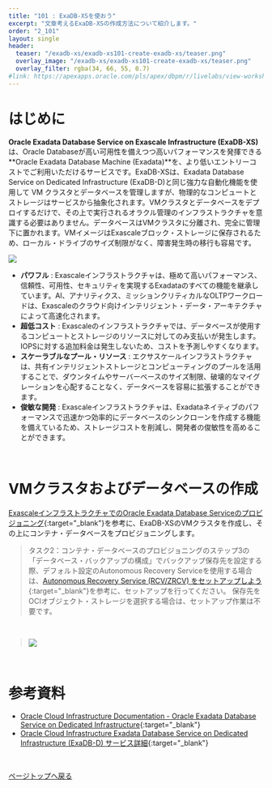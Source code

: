 ```yaml
---
title: "101 : ExaDB-XSを使おう"
excerpt: "文章考えるExaDB-XSの作成方法について紹介します。"
order: "2_101"
layout: single
header:
  teaser: "/exadb-xs/exadb-xs101-create-exadb-xs/teaser.png"
  overlay_image: "/exadb-xs/exadb-xs101-create-exadb-xs/teaser.png"
  overlay_filter: rgba(34, 66, 55, 0.7)
#link: https://apexapps.oracle.com/pls/apex/dbpm/r/livelabs/view-workshop?wid=797
---
```


<a id="anchor0"></a>

# はじめに
**Oracle Exadata Database Service on Exascale Infrastructure (ExaDB-XS)** は、Oracle Databaseが高い可用性を備えつつ高いパフォーマンスを発揮できる**Oracle Exadata Database Machine (Exadata)**を、より低いエントリーコストでご利用いただけるサービスです。ExaDB-XSは、Exadata Database Service on Dedicated Infrastructure (ExaDB-D)と同じ強力な自動化機能を使用して VM クラスタとデータベースを管理しますが、物理的なコンピュートとストレージはサービスから抽象化されます。VMクラスタとデータベースをデプロイするだけで、その上で実行されるオラクル管理のインフラストラクチャを意識する必要はありません。データベースはVMクラスタに分離され、完全に管理下に置かれます。VMイメージはExascaleブロック・ストレージに保存されるため、ローカル・ドライブのサイズ制限がなく、障害発生時の移行も容易です。

![](introduction_01.png)

+ **パワフル** :  Exascaleインフラストラクチャは、極めて高いパフォーマンス、信頼性、可用性、セキュリティを実現するExadataのすべての機能を継承しています。AI、アナリティクス、ミッションクリティカルなOLTPワークロードは、Exascaleのクラウド向けインテリジェント・データ・アーキテクチャによって高速化されます。
+ **超低コスト** : Exascaleのインフラストラクチャでは、データベースが使用するコンピュートとストレージのリソースに対してのみ支払いが発生します。IOPSに対する追加料金は発生しないため、コストを予測しやすくなります。
+ **スケーラブルなプール・リソース** : エクサスケールインフラストラクチャは、共有インテリジェントストレージとコンピューティングのプールを活用することで、ダウンタイムやサーバーベースのサイズ制限、破壊的なマイグレーションを心配することなく、データベースを容易に拡張することができます。
+ **俊敏な開発** : Exascaleインフラストラクチャは、Exadataネイティブのパフォーマンスで迅速かつ効率的にデータベースのシンクローンを作成する機能を備えているため、ストレージコストを削減し、開発者の俊敏性を高めることができます。

<BR>

# VMクラスタおよびデータベースの作成
[ExascaleインフラストラクチャでのOracle Exadata Database Serviceのプロビジョニング](https://docs.oracle.com/ja/learn/exadb-xs-db/index.html){:target="_blank"}を参考に、ExaDB-XSのVMクラスタを作成し、その上にコンテナ・データベースをプロビジョニングします。

> タスク2：コンテナ・データベースのプロビジョニングのステップ3の「データベース・バックアップの構成」でバックアップ保存先を設定する際、デフォルト設定のAutonomous Recovery Serviceを使用する場合は、[Autonomous Recovery Service (RCV/ZRCV) をセットアップしよう](/ocitutorials/basedb/dbcs107-zrcv/){:target="_blank"}を参考に、セットアップを行ってください。
> 保存先をOCIオブジェクト・ストレージを選択する場合は、セットアップ作業は不要です。

<BR>

> ![](console_01.png)

<BR>

<a id="anchor11"></a>

# 参考資料
+ [Oracle Cloud Infrastructure Documentation - Oracle Exadata Database Service on Dedicated Infrastructure](https://docs.oracle.com/en-us/iaas/exadatacloud/index.html){:target="_blank"}
+ [Oracle Cloud Infrastructure Exadata Database Service on Dedicated Infrastructure (ExaDB-D) サービス詳細](https://speakerdeck.com/oracle4engineer/exadata-database-cloud-technical-detail){:target="_blank"}

<BR>

[ページトップへ戻る](#anchor0)
